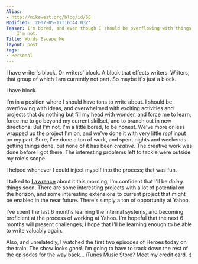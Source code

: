 ```yaml
---
Alias:
- http://mikewest.org/blog/id/66
Modified: '2007-05-17T16:44:03Z'
Teaser: I'm bored, and even though I should be overflowing with things to write about,
    I'm not.
Title: Words Escape Me
layout: post
tags:
- Personal
---
```

I have writer's block.  Or writers' block.  A block that effects writers.  Writers, that group of which I am currently not part.  So maybe it's just a block.

I have block.

I'm in a position where I should have tons to write about.  I should be overflowing with ideas, and overwhelmed with exciting activities and projects that do nothing but fill my head with wonder, and force me to learn, force me to go beyond my current skillset, and to branch out in new directions.  But I'm not.  I'm a little bored, to be honest.  We've more or less wrapped up the project I'm on, and we've done it with very little _real_ input on my part.  Sure, I've done a ton of work, and spent nights and weekends getting things done, but none of it has been _creative_.  The creative work was done before I got there.  The interesting problems left to tackle were outside my role's scope.

I helped whenever I could inject myself into the process; that was fun.

I talked to [Lawrence][l] about it this morning, I'm confident that I'll be _doing_ things soon.  There are some interesting projects with a lot of potential on the horizon, and some interesting extensions to current project that might be enabled in the near future.  There's simply a ton of opportunity at Yahoo.

I've spent the last 6 months learning the internal systems, and becoming proficient at the process of working at Yahoo.  I'm hopeful that the next 6 months will present challenges; I hope that I'll be learning enough to be able to write valuably again.

Also, and unrelatedly, I watched the first two episodes of Heroes today on the train.  The show looks _good_.  I'm going to have to track down the rest of the episodes for the way back...  iTunes Music Store?  Meet my credit card.  :)

[l]: http://www.nodetraveller.com/ "Lawrence Carvalho: One of the webdevs in London; great guy."